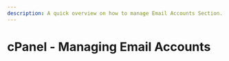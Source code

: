 ```yaml
---
description: A quick overview on how to manage Email Accounts Section.
---
```


# cPanel - Managing Email Accounts

